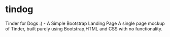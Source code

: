 # tindog
Tinder for Dogs :) - A Simple Bootstrap Landing Page 
A single page mockup of Tinder, built purely using Bootstrap,HTML and CSS with no functionality.
